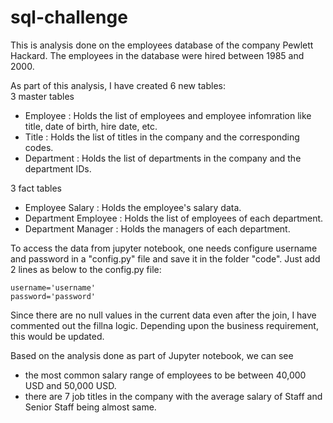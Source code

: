 # sql-challenge

This is analysis done on the employees database of the company Pewlett Hackard. The employees in the database were hired between 1985 and 2000.

As part of this analysis, I have created 6 new tables:   
3 master tables
- Employee : Holds the list of employees and employee infomration like title, date of birth, hire date, etc.
- Title : Holds the list of titles in the company and the corresponding codes.
- Department : Holds the list of departments in the company and the department IDs.

3 fact tables
 - Employee Salary : Holds the employee's salary data.
 - Department Employee : Holds the list of employees of each department.
 - Department Manager : Holds the managers of each department.

To access the data from jupyter notebook, one needs configure username and password in a "config.py" file and save it in the folder "code". Just add 2 lines as below to the config.py file:  

    username='username'  
    password='password'

Since there are no null values in the current data even after the join, I have commented out the fillna logic. Depending upon the business requirement, this would be updated.

Based on the analysis done as part of Jupyter notebook, we can see 

- the most common salary range of employees to be between 40,000 USD and 50,000 USD.
- there are 7 job titles in the company with the average salary of Staff and Senior Staff being almost same.